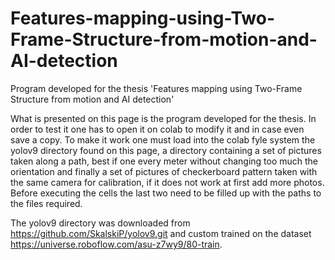 # Features-mapping-using-Two-Frame-Structure-from-motion-and-AI-detection
Program developed for the thesis 'Features mapping using Two-Frame Structure from motion and AI detection'

What is presented on this page is the program developed for the thesis. 
In order to test it one has to open it on colab to modify it and in case even save a copy.
To make it work one must load into the colab fyle system the yolov9 directory found on this page, a directory containing a set of pictures taken along a path, best if one every meter without changing too much the orientation and finally a set of pictures of checkerboard pattern taken with the same camera for calibration, if it does not work at first add more photos.
Before executing the cells the last two need to be filled up with the paths to the files required.

The yolov9 directory was downloaded from https://github.com/SkalskiP/yolov9.git and custom trained on the dataset https://universe.roboflow.com/asu-z7wy9/80-train.
